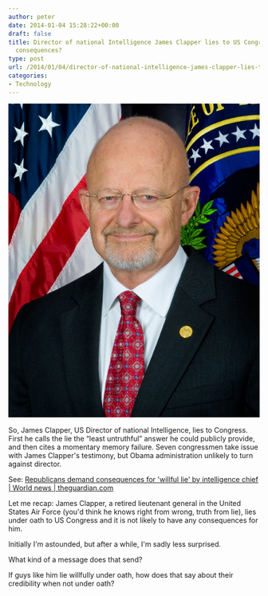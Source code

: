 ```yaml
---
author: peter
date: 2014-01-04 15:28:22+00:00
draft: false
title: Director of national Intelligence James Clapper lies to US Congress - without
  consequences?
type: post
url: /2014/01/04/director-of-national-intelligence-james-clapper-lies-to-us-congress-without-consequences/
categories:
- Technology
---
```


![James_R._Clapper_official_portrait](James_R._Clapper_official_portrait.jpg)

So, James Clapper, US Director of national Intelligence, lies to Congress. First he calls the lie the “least untruthful” answer he could publicly provide, and then cites a momentary memory failure. Seven congressmen take issue with James Clapper's testimony, but Obama administration unlikely to turn against director.

See: [Republicans demand consequences for 'willful lie' by intelligence chief | World news | theguardian.com](http://www.theguardian.com/world/2013/dec/19/republicans-consequences-james-clapper-testimony)

Let me recap: James Clapper, a retired lieutenant general in the United States Air Force (you'd think he knows right from wrong, truth from lie), lies under oath to US Congress and it is not likely to have any consequences for him.

Initially I'm astounded, but after a while, I'm sadly less surprised.

What kind of a message does that send?

If guys like him lie willfully under oath, how does that say about their credibility when not under oath?
